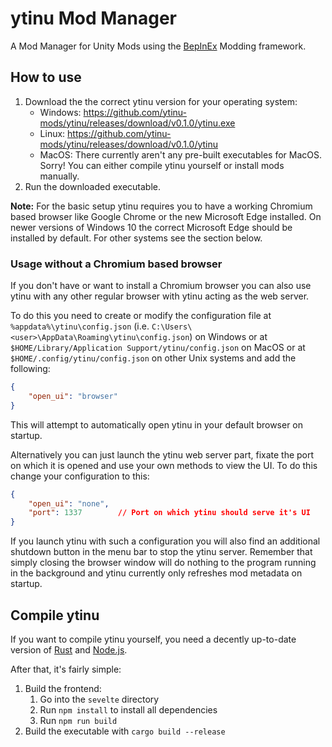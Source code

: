 # ytinu Mod Manager

A Mod Manager for Unity Mods using the [BepInEx](https://github.com/BepInEx/BepInEx) Modding framework.

## How to use

1. Download the the correct ytinu version for your operating system:
   - Windows: https://github.com/ytinu-mods/ytinu/releases/download/v0.1.0/ytinu.exe
   - Linux: https://github.com/ytinu-mods/ytinu/releases/download/v0.1.0/ytinu
   - MacOS: There currently aren't any pre-built executables for MacOS. Sorry! You can either compile ytinu yourself or install mods manually. 
2. Run the downloaded executable.

**Note:** For the basic setup ytinu requires you to have a working Chromium based browser like Google Chrome or the new Microsoft Edge installed.
On newer versions of Windows 10 the correct Microsoft Edge should be installed by default. For other systems see the section below.

### Usage without a Chromium based browser

If you don't have or want to install a Chromium browser you can also use ytinu with any other regular browser with ytinu acting as the web server.

To do this you need to create or modify the configuration file
at `%appdata%\ytinu\config.json` (i.e. `C:\Users\<user>\AppData\Roaming\ytinu\config.json`) on Windows
or at `$HOME/Library/Application Support/ytinu/config.json` on MacOS
or at `$HOME/.config/ytinu/config.json` on other Unix systems and add the following:

```json
{
    "open_ui": "browser"
}
```

This will attempt to automatically open ytinu in your default browser on startup.

Alternatively you can just launch the ytinu web server part, fixate the port on which it is opened and
use your own methods to view the UI. To do this change your configuration to this:

```json
{
    "open_ui": "none",
    "port": 1337        // Port on which ytinu should serve it's UI
}
```

If you launch ytinu with such a configuration you will also find an additional shutdown button in the menu bar to stop the ytinu server.
Remember that simply closing the browser window will do nothing to the program running in the background and ytinu currently only
refreshes mod metadata on startup.

## Compile ytinu

If you want to compile ytinu yourself, you need a decently up-to-date version of [Rust](https://rust-lang.org/) and [Node.js](https://nodejs.org/).

After that, it's fairly simple:

1. Build the frontend:
   1. Go into the `sevelte` directory
   2. Run `npm install` to install all dependencies
   3. Run `npm run build`
2. Build the executable with `cargo build --release`
